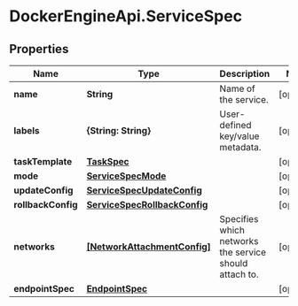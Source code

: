 # DockerEngineApi.ServiceSpec

## Properties
Name | Type | Description | Notes
------------ | ------------- | ------------- | -------------
**name** | **String** | Name of the service. | [optional] 
**labels** | **{String: String}** | User-defined key/value metadata. | [optional] 
**taskTemplate** | [**TaskSpec**](TaskSpec.md) |  | [optional] 
**mode** | [**ServiceSpecMode**](ServiceSpecMode.md) |  | [optional] 
**updateConfig** | [**ServiceSpecUpdateConfig**](ServiceSpecUpdateConfig.md) |  | [optional] 
**rollbackConfig** | [**ServiceSpecRollbackConfig**](ServiceSpecRollbackConfig.md) |  | [optional] 
**networks** | [**[NetworkAttachmentConfig]**](NetworkAttachmentConfig.md) | Specifies which networks the service should attach to. | [optional] 
**endpointSpec** | [**EndpointSpec**](EndpointSpec.md) |  | [optional] 


